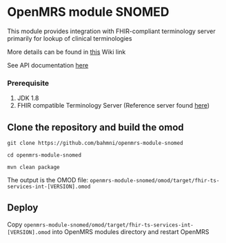 # OpenMRS module SNOMED
This module provides integration with FHIR-compliant terminology server primarily for lookup of clinical terminologies

More details can be found in [this](https://bahmni.atlassian.net/wiki/spaces/BAH/pages/3132686337/SNOMED+FHIR+Terminology+Server+Integration+with+Bahmni) Wiki link

See API documentation [here](https://editor-next.swagger.io/?url=https://raw.githubusercontent.com/Bahmni/openmrs-module-snomed/main/omod/src/main/resources/openapi.yaml)

### Prerequisite
1. JDK 1.8
2. FHIR compatible Terminology Server (Reference server found [here](https://dev-is-browser.ihtsdotools.org/fhir/))


## Clone the repository and build the omod
```git clone https://github.com/bahmni/openmrs-module-snomed```

```cd openmrs-module-snomed```

```mvn clean package```

The output is the OMOD file:
```openmrs-module-snomed/omod/target/fhir-ts-services-int-[VERSION].omod```
## Deploy
Copy ```openmrs-module-snomed/omod/target/fhir-ts-services-int-[VERSION].omod``` into OpenMRS modules directory and restart OpenMRS
